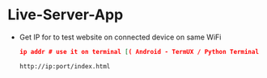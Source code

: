 # Live-Server-App
+ Get IP for to test website on connected device on same WiFi
  ```json
  ip addr # use it on terminal [( Android - TermUX / Python Terminal ) , ( Ubuntu - Terminal )]
  ```
  ```bash
  http://ip:port/index.html
  ```

